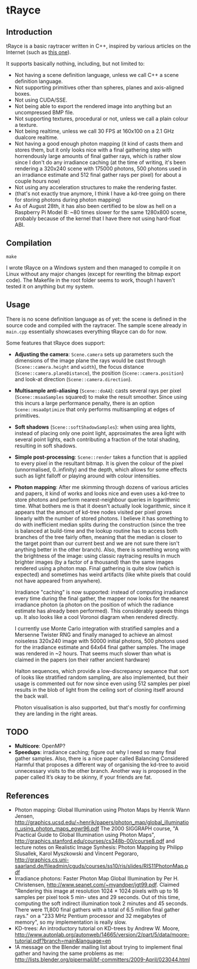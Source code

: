 tRayce
======

Introduction
------------

tRayce is a basic raytracer written in C++, inspired by various articles on the
Internet (such as [this one](http://www.codermind.com/articles/Raytracer-in-C++-Introduction-What-is-ray-tracing.html)).

It supports basically nothing, including, but not limited to:

* Not having a scene definition language, unless we call C++ a scene definition language.
* Not supporting primitives other than spheres, planes and axis-aligned boxes.
* Not using CUDA/SSE.
* Not being able to export the rendered image into anything but an uncompressed
    BMP file.
* Not supporting textures, procedural or not, unless we call a plain colour a texture.
* Not being realtime, unless we call 30 FPS at 160x100 on a 2.1 GHz dualcore realtime.
* Not having a good enough photon mapping (it kind of casts them and stores them, but it only looks nice with a final gathering step with horrendously large amounts of final gather rays, which is rather slow since I don't do any irradiance caching (at the time of writing, it's been rendering a 320x240 scene with 175000 photons, 500 photons used in an irradiance estimate and 512 final gather rays per pixel) for about a couple hours now)
* Not using any acceleration structures to make the rendering faster.
* (that's not exactly true anymore, I think I have a kd-tree going on there for storing photons during photon mapping)
* As of August 28th, it has also been certified to be slow as hell on a Raspberry Pi Model B: ~80 times slower for the same 1280x800 scene, probably because of the kernel that I have there not using hard-float ABI.

Compilation
-----------

    make

I wrote tRayce on a Windows system and then managed to compile it on Linux
without any major changes (except for rewriting the bitmap export code). The
Makefile in the root folder seems to work, though I haven't tested it on anything
but my system.

Usage
-----

There is no scene definition language as of yet: the scene is defined in the
source code and compiled with the raytracer. The sample scene already in
`main.cpp` essentially showcases everything tRayce can do for now.

Some features that tRayce does support:

* **Adjusting the camera**: `Scene.camera` sets up parameters such the dimensions
    of the image plane the rays would be cast through (`Scene::camera.height` 
    and `width`), the focus distance (`Scene::camera.planeDistance`), the position
    (`Scene::camera.position`) and look-at direction (`Scene::camera.direction`).
* **Multisample anti-aliasing** (`Scene::doAA`): casts several rays per pixel
    (`Scene::msaaSamples` squared) to make the result smoother. Since using this
    incurs a large performance penalty, there is an option `Scene::msaaOptimize`
    that only performs multisampling at edges of primitives.
* **Soft shadows** (`Scene::softShadowSamples`): when using area lights, instead
    of placing only one point light, approximates the area light with several
    point lights, each contributing a fraction of the total shading, resulting
    in soft shadows.
* **Simple post-processing**: `Scene::render` takes a function that is applied
    to every pixel in the resultant bitmap. It is given the colour of the pixel
    (unnormalised, 0..infinity) and the depth, which allows for some
    effects such as light falloff or playing around with colour intensities.
* **Photon mapping**: After me skimming through dozens of various articles and papers,
    it kind of works and looks nice and even uses a kd-tree to store photons and perform
    nearest-neighbour queries in logarithmic time. What bothers me is that it
    doesn't actually look logarithmic, since it appears that the amount of kd-tree nodes
    visited per pixel grows linearly with the number of stored photons. I believe it has
    something to do with inefficient median splits during the construction (since the tree
    is balanced at build-time and the lookup routine has to access both branches of the tree
    fairly often, meaning that the median is closer to the target point than our current best
    and we are not sure there isn't anything better in the other branch). Also, there is
    something wrong with the brightness of the image: using classic raytracing results in
    much brighter images (by a factor of a thousand) than the same images rendered using a
    photon map. Final gathering is quite slow (which is expected) and sometimes has weird
    artifacts (like white pixels that could not have appeared from anywhere).

    Irradiance "caching" is now supported: instead of computing irradiance every time during
    the final gather, the mapper now looks for the nearest irradiance photon (a photon on the
    position of which the radiance estimate has already been performed). This considerably
    speeds things up. It also looks like a cool Voronoi diagram when rendered directly.

    I currently use Monte Carlo integration with stratified samples and a Mersenne Twister
    RNG and finally managed to achieve an almost noiseless 320x240 image with 50000 initial
    photons, 500 photons used for the irradiance estimate and 64x64 final gather samples.
    The image was rendered in ~2 hours. That seems much slower than what is claimed in the
    papers (on their rather ancient hardware)

    Halton sequences, which provide a low-discrepancy sequence that sort of looks like
    stratified random sampling, are also implemented, but their usage is commented out
    for now since even using 512 samples per pixel results in the blob of light from the ceiling
    sort of cloning itself around the back wall.

    Photon visualisation is also supported, but that's mostly for confirming they are landing
    in the right areas.

TODO
----

* **Multicore**: OpenMP?
* **Speedups**: irradiance caching; figure out why I need so many final gather samples. Also,
    there is a nice paper called Balancing Considered Harmful that proposes a different way of
    organising the kd-tree to avoid unnecessary visits to the other branch. Another way is
    proposed in the paper called It’s okay to be skinny, if your friends are fat.

References
----------
* Photon mapping: Global Illumination using Photon Maps by Henrik Wann Jensen, 
    http://graphics.ucsd.edu/~henrik/papers/photon_map/global_illumination_using_photon_maps_egwr96.pdf 
    The 2000 SIGGRAPH course, "A Practical Guide to Global Illumination using Photon Maps",
    http://graphics.stanford.edu/courses/cs348b-00/course8.pdf
    and lecture notes on Realistic Image Synhesis: Photon Mapping by Philipp Slusallek,
    Karol Myszkowski and Vincent Pegoraro, http://graphics.cs.uni-saarland.de/fileadmin/cguds/courses/ss10/ris/slides/RIS11PhotonMap.pdf
* Irradiance photons: Faster Photon Map Global Illumination by Per H. Christensen,
    http://www.seanet.com/~myandper/jgt99.pdf. Claimed "Rendering this
    image at resolution 1024 × 1024 pixels with up to 16 samples per pixel took 5 min-
    utes and 29 seconds. Out of this time, computing the soft indirect illumination
    took 2 minutes and 45 seconds. There were 11,800 final gathers with a total of
    6.5 million final gather rays." on a "233 MHz Pentium processor and 32 megabytes of memory",
    so my implementation is really slow.
* KD-trees: An introductory tutorial on KD-trees by Andrew W. Moore,
    http://www.autonlab.org/autonweb/14665/version/2/part/5/data/moore-tutorial.pdf?branch=main&language=en
* !A message on the Blender mailing list about trying to implement final gather and having the
    same problems as me: http://lists.blender.org/pipermail/bf-committers/2009-April/023044.html
